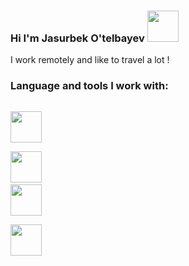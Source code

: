  ### Hi I'm Jasurbek O'telbayev <img src = "https://media1.giphy.com/media/gM5qFksULw54NMWyry/giphy.gif?cid=ecf05e4769l266i7wcxhqcnsbjno9c0l295g068odav95hy2&rid=giphy.gif&ct=s" width = "50px" > <br/>

I work remotely and like to travel a lot ! 

### Language and tools I work with: 
<code> <img src = "https://cdn-icons-png.flaticon.com/512/732/732212.png" width="50px"> </code>
<code> <img src = "https://cdn-icons-png.flaticon.com/512/732/732190.png" width="50px"></code>
<code> <img src = "https://cdn-icons-png.flaticon.com/512/5968/5968292.png" width="50px"> </code>
<code> <img src = "https://cdn-icons-png.flaticon.com/512/760/760357.png" width="50px"> </code>
